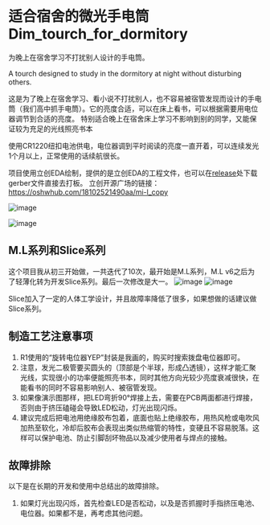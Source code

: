 # 适合宿舍的微光手电筒 Dim_tourch_for_dormitory
为晚上在宿舍学习不打扰别人设计的手电筒。

A tourch designed to study in the dormitory at night without disturbing others.

这是为了晚上在宿舍学习、看小说不打扰别人，也不容易被宿管发现而设计的手电筒（我们高中抓手电筒）。它的亮度合适，可以在床上看书，可以根据需要用电位器调节到合适的亮度。
特别适合晚上在宿舍床上学习不影响到别的同学，又能保证较为充足的光线照亮书本


使用CR1220纽扣电池供电，电位器调到平时阅读的亮度一直开着，可以连续发光1个月以上，正常使用的话续航很长。

项目使用立创EDA绘制，提供的是立创EDA的工程文件，也可以在[release](https://github.com/Alicedrop/Dim_tourch_for_dormitory/releases)处下载gerber文件直接去打板。
立创开源广场的链接：
https://oshwhub.com/18102521490aa/mi-l_copy

![image](https://github.com/Alicedrop/Dim_tourch_for_dormitory/assets/128953967/1079138d-0497-4727-b945-bcccdd446c3c)

![image](https://github.com/Alicedrop/Dim_tourch_for_dormitory/assets/128953967/d134ebe8-1270-4ea2-9bdd-ba882e41fc01)

## M.L系列和Slice系列
这个项目我从初三开始做，一共迭代了10次，最开始是M.L系列，M.L v6之后为了轻薄化转为开发Slice系列。最后一次修改是大一。
![image](https://github.com/Alicedrop/Dim_tourch_for_dormitory/assets/128953967/d60a3e8e-cdba-40ba-846f-228d89e55968)
![image](https://github.com/Alicedrop/Dim_tourch_for_dormitory/assets/128953967/f6778abc-02ba-4dd4-bc99-0d9b0e08a147)

Slice加入了一定的人体工学设计，并且故障率降低了很多，如果想做的话建议做Slice系列。

## 制造工艺注意事项
1. R1使用的“旋转电位器YEP”封装是我画的，购买时搜索拨盘电位器即可。
2. 注意，发光二极管要买圆头的（顶部是个半球，形成凸透镜），这样才能汇聚光线，实现很小的功率便能照亮书本，同时其他方向光较少亮度衰减很快，在能看书的同时不容易影响别人、被宿管发现。
3. 如果像演示图那样，把LED弯折90°焊接上去，需要在PCB两面都进行焊接，否则由于挤压磕碰会导致LED松动，灯光出现闪烁。
4. 建议完成后把电池用绝缘胶布包着，底面也贴上绝缘胶布，用热风枪或电吹风加热至软化，冷却后胶布会表现出类似热缩管的特性，变硬且不容易脱落。这样可以保护电池、防止引脚刮坏物品以及减少使用者与焊点的接触。

## 故障排除
以下是在长期的开发和使用中总结出的故障排除。
1. 如果灯光出现闪烁，首先检查LED是否松动，以及是否抓握时手指挤压电池、电位器。如果都不是，再考虑其他问题。
